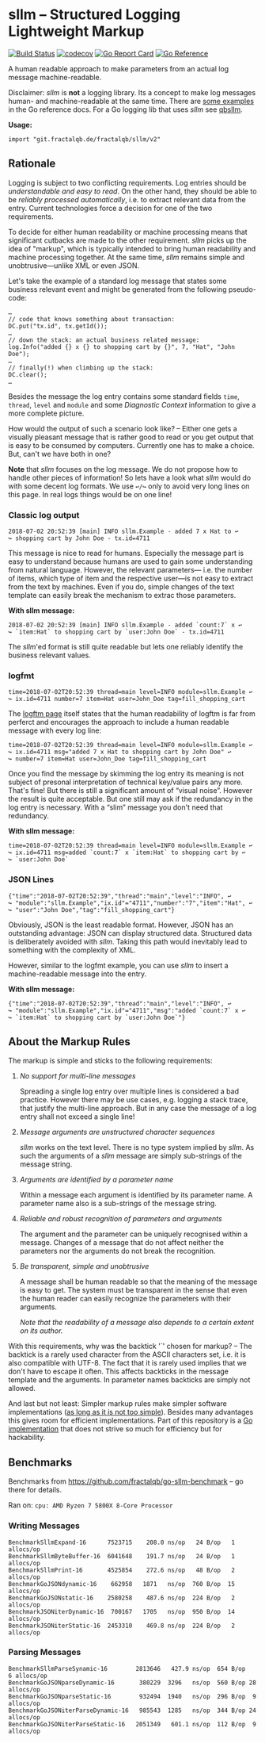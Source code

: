 # sllm – Structured Logging Lightweight Markup
[![Build Status](https://travis-ci.org/fractalqb/sllm/v2.svg)](https://travis-ci.org/fractalqb/sllm/v2)
[![codecov](https://codecov.io/gh/fractalqb/sllm/branch/master/graph/badge.svg)](https://codecov.io/gh/fractalqb/sllm/v2)
[![Go Report Card](https://goreportcard.com/badge/github.com/fractalqb/sllm/v2)](https://goreportcard.com/report/github.com/fractalqb/sllm/v2)
[![Go Reference](https://pkg.go.dev/badge/git.fractalqb.de/fractalqb/sllm/v2.svg)](https://pkg.go.dev/git.fractalqb.de/fractalqb/sllm/v2)

A human readable approach to make parameters from an actual log
message machine-readable.

Disclaimer: _sllm_ is **not** a logging library. Its a concept to make
log messages human- and machine-readable at the same time. There are
[some
examples](https://pkg.go.dev/git.fractalqb.de/fractalqb/sllm#pkg-examples) in
the Go reference docs. For a Go logging lib that uses _sllm_ see
[qbsllm](https://github.com/fractalqb/qblog).

__Usage:__

```
import "git.fractalqb.de/fractalqb/sllm/v2"
```

## Rationale
Logging is subject to two conflicting requirements. Log entries should
be _understandable and easy to read_. On the other hand, they should
be able to be _reliably processed automatically_, i.e. to extract
relevant data from the entry. Current technologies force a decision
for one of the two requirements.

To decide for either human readability or machine processing means
that significant cutbacks are made to the other requirement. _sllm_
picks up the idea of "markup", which is typically intended to bring
human readability and machine processing together. At the same time,
_sllm_ remains simple and unobtrusive—unlike XML or even JSON.

Let's take the example of a standard log message that states some
business relevant event and might be generated from the following
pseudo-code:

```
…
// code that knows something about transaction:
DC.put("tx.id", tx.getId());
…
// down the stack: an actual business related message:
log.Info("added {} x {} to shopping cart by {}", 7, "Hat", "John Doe");
…
// finally(!) when climbing up the stack:
DC.clear();
…
```

Besides the message the log entry contains some standard fields
`time`, `thread`, `level` and `module` and some _Diagnostic Context_
information to give a more complete picture.

How would the output of such a scenario look like? – Either one gets
a visually pleasant message that is rather good to read or you get
output that is easy to be consumed by computers. Currently one has
to make a choice. But, can't we have both in one?

**Note** that _sllm_ focuses on the log message.  We do not propose how
to handle other pieces of information! So lets have a look what _sllm_
would do with some decent log formats. We use `↩/↪` only to avoid very
long lines on this page. In real logs things would be on one line!

### Classic log output

```
2018-07-02 20:52:39 [main] INFO sllm.Example - added 7 x Hat to ↩
↪ shopping cart by John Doe - tx.id=4711
```

This message is nice to read for humans. Especially the message part
is easy to understand because humans are used to gain some
understanding from natural language. However, the relevant parameters—
i.e. the number of items, which type of item and the respective
user—is not easy to extract from the text by machines. Even if you do,
simple changes of the text template can easily break the mechanism to
extrac those parameters.

**With sllm message:**
```
2018-07-02 20:52:39 [main] INFO sllm.Example - added `count:7` x ↩
↪ `item:Hat` to shopping cart by `user:John Doe` - tx.id=4711
```

The _sllm_'ed format is still quite readable but lets one reliably
identify the business relevant values.

### logfmt
```
time=2018-07-02T20:52:39 thread=main level=INFO module=sllm.Example ↩
↪ ix.id=4711 number=7 item=Hat user=John_Doe tag=fill_shopping_cart
```

The [logftm page](https://www.brandur.org/logfmt#human) itself states
that the human readability of logftm is far from perferct and encourages
the approach to include a human readable message with every log line:

```
time=2018-07-02T20:52:39 thread=main level=INFO module=sllm.Example ↩
↪ ix.id=4711 msg="added 7 x Hat to shopping cart by John Doe" ↩
↪ number=7 item=Hat user=John_Doe tag=fill_shopping_cart
```

Once you find the message by skimming the log entry its meaning is not
subject of presonal interpretation of technical key/value pairs any
more. That's fine! But there is still a significant amount of “visual
noise”. However the result is quite acceptable. But one still may ask
if the redundancy in the log entry is necessary. With a “slim” message
you don't need that redundancy.

**With sllm message:**
```
time=2018-07-02T20:52:39 thread=main level=INFO module=sllm.Example ↩
↪ ix.id=4711 msg=added `count:7` x `item:Hat` to shopping cart by ↩
↪ `user:John Doe`
```

### JSON Lines
```
{"time":"2018-07-02T20:52:39","thread":"main","level":"INFO", ↩
↪ "module":"sllm.Example","ix.id"="4711","number":"7","item":"Hat", ↩
↪ "user":"John Doe","tag":"fill_shopping_cart"}
```

Obviously, JSON is the least readable format. However, JSON has an
outstanding advantage: JSON can display structured data. Structured
data is deliberately avoided with _sllm_. Taking this path would
inevitably lead to something with the complexity of XML.

However, similar to the logfmt example, you can use _sllm_ to insert a
machine-readable message into the entry.

**With sllm message:**
```
{"time":"2018-07-02T20:52:39","thread":"main","level":"INFO", ↩
↪ "module":"sllm.Example","ix.id"="4711","msg":"added `count:7` x ↩
↪ `item:Hat` to shopping cart by `user:John Doe`"}
```

## About the Markup Rules

The markup is simple and sticks to the following requirements:

1. _No support for multi-line messages_

   Spreading a single log entry over multiple lines is considered a
   bad practice. However there may be use cases, e.g. logging a stack
   trace, that justify the multi-line approach. But in any case the
   message of a log entry shall not exceed a single line!
   
2. _Message arguments are unstructured character sequences_

   _sllm_ works on the text level. There is no type system implied by
   _sllm_. As such the arguments of a _sllm_ message are simply
   sub-strings of the message string. 
   
3. _Arguments are identified by a parameter name_

   Within a message each argument is identified by its parameter
   name. A parameter name also is a sub-strings of the message string.
   
4. _Reliable and robust recognition of parameters and arguments_

   The argument and the parameter can be uniquely recognised within a
   message. Changes of a message that do not affect neither the
   parameters nor the arguments do not break the recognition.

5. _Be transparent, simple and unobtrusive_

   A message shall be human readable so that the meaning of the
   message is easy to get. The system must be transparent in the sense
   that even the human reader can easily recognize the parameters with
   their arguments.
   
   _Note that the readability of a message also depends to a certain
   extent on its author._

With this requirements, why was the backtick '`' chosen for markup? –
The backtick is a rarely used character from the ASCII characters set,
i.e. it is also compatible with UTF-8. The fact that it is rarely used
implies that we don't have to escape it often. This affects backticks
in the message template and the arguments. In parameter names
backticks are simply not allowed.

And last but not least: Simpler markup rules make simpler software
implementations ([as long as it is not too
simple](https://en.wikiquote.org/wiki/Albert_Einstein#1930s)). Besides
many advantages this gives room for efficient implementations. Part of
this repository is a [Go
implementation](https://godoc.org/github.com/fractalqb/sllm) that does
not strive so much for efficiency but for hackability.

## Benchmarks
Benchmarks from https://github.com/fractalqb/go-sllm-benchmark – go there for
details.

Ran on: `cpu: AMD Ryzen 7 5800X 8-Core Processor`

### Writing Messages
```
BenchmarkSllmExpand-16      7523715	   208.0 ns/op   24 B/op   1 allocs/op
BenchmarkSllmByteBuffer-16  6041648	   191.7 ns/op   24 B/op   1 allocs/op
BenchmarkSllmPrint-16       4525854	   272.6 ns/op   48 B/op   2 allocs/op
BenchmarkGoJSONdynamic-16    662958	  1871   ns/op  760 B/op  15 allocs/op
BenchmarkGoJSONstatic-16    2580258	   487.6 ns/op  224 B/op   2 allocs/op
BenchmarkJSONiterDynamic-16  700167	  1705   ns/op  950 B/op  14 allocs/op
BenchmarkJSONiterStatic-16  2453310	   469.8 ns/op  224 B/op   2 allocs/op
```

### Parsing Messages
```
BenchmarkSllmParseSynamic-16        2813646   427.9 ns/op  654 B/op   6 allocs/op
BenchmarkGoJSONparseDynamic-16       380229  3296   ns/op  560 B/op	28 allocs/op
BenchmarkGoJSONparseStatic-16        932494  1940   ns/op  296 B/op	 9 allocs/op
BenchmarkGoJSONiterParseDynamic-16   985543  1285   ns/op  344 B/op	24 allocs/op
BenchmarkGoJSONiterParseStatic-16   2051349   601.1 ns/op  112 B/op	 9 allocs/op
```